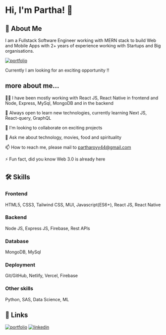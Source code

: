 # Hi, I'm Partha! 👋


## 🚀 About Me
I am a Fullstack Software Engineer working with MERN stack to build Web and Mobile Apps with 2+ years of experience working with Startups and Big organisations.

[![portfolio](https://img.shields.io/badge/my_portfolio-000?style=for-the-badge&logo=ko-fi&logoColor=white)](https://partharoyy.netlify.app/)

Currently I am looking for an exciting opportunity !!

## more about me...
👨‍💻 I have been mostly working with React JS, React Native in frontend and Node, Express, MySql, MongoDB and in the backend

🧠 Always open to learn new technologies, currently learning Next JS, React-query, GraphQL

🕺 I'm looking to collaborate on exciting projects

💬 Ask me about technology, movies, food and spirituality

📫 How to reach me, please mail to partharoyy44@gmail.com

⚡️ Fun fact, did you know Web 3.0 is already here


## 🛠 Skills

### Frontend

HTML5, CSS3, Tailwind CSS, MUI, Javascript(ES6+), React JS, React Native

### Backend

Node JS, Express JS, Firebase, Rest APIs

### Database

MongoDB, MySql

### Deployment

Git/GitHub, Netlify, Vercel, Firebase

### Other skills

Python, SAS, Data Science, ML


## 🔗 Links
[![portfolio](https://img.shields.io/badge/my_portfolio-000?style=for-the-badge&logo=ko-fi&logoColor=white)](https://partharoyy.netlify.app/)
[![linkedin](https://img.shields.io/badge/linkedin-0A66C2?style=for-the-badge&logo=linkedin&logoColor=white)](https://www.linkedin.com/in/partha-roy-58939564/)


